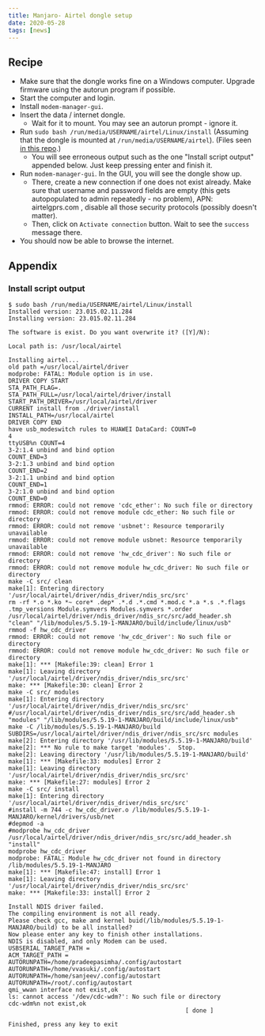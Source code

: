 ```yaml
---
title: Manjaro- Airtel dongle setup
date: 2020-05-28
tags: [news]
---
```


## Recipe
- Make sure that the dongle works fine on a Windows computer. Upgrade firmware using the autorun program if possible.
- Start the computer and login.
- Install `modem-manager-gui`.
- Insert the data / internet dongle. 
    - Wait for it to mount. You may see an autorun prompt - ignore it.
- Run `sudo bash /run/media/USERNAME/airtel/Linux/install` (Assuming that the dongle is mounted at `/run/media/USERNAME/airtel`). (Files seen [in this repo](https://github.com/vvasuki/airtel_dongle_setup_files).)
    - You will see erroneous output such as the one "Install script output" appended below. Just keep pressing enter and finish it.
- Run `modem-manager-gui`. In the GUI, you will see the dongle show up.
    - There, create a new connection if one does not exist already. Make sure that username and password fields are empty (this gets autopopulated to admin repeatedly - no problem), APN: airtelgprs.com , disable all those security protocols (possibly doesn't matter).
    - Then, click on `Activate connection` button. Wait to see the `success` message there.
- You should now be able to browse the internet. 


## Appendix
### Install script output
```
$ sudo bash /run/media/USERNAME/airtel/Linux/install
Installed version: 23.015.02.11.284
Installing version: 23.015.02.11.284

The software is exist. Do you want overwrite it? ([Y]/N):

Local path is: /usr/local/airtel

Installing airtel...
old path =/usr/local/airtel/driver
modprobe: FATAL: Module option is in use.
DRIVER COPY START
STA_PATH_FLAG=.
STA_PATH_FULL=/usr/local/airtel/driver/install
START_PATH_DRIVER=/usr/local/airtel/driver
CURRENT install from ./driver/install
INSTALL_PATH=/usr/local/airtel
DRIVER COPY END
have usb_modeswitch rules to HUAWEI DataCard: COUNT=0
4
ttyUSB%n COUNT=4
3-2:1.4 unbind and bind option
COUNT_END=3
3-2:1.3 unbind and bind option
COUNT_END=2
3-2:1.1 unbind and bind option
COUNT_END=1
3-2:1.0 unbind and bind option
COUNT_END=0
rmmod: ERROR: could not remove 'cdc_ether': No such file or directory
rmmod: ERROR: could not remove module cdc_ether: No such file or directory
rmmod: ERROR: could not remove 'usbnet': Resource temporarily unavailable
rmmod: ERROR: could not remove module usbnet: Resource temporarily unavailable
rmmod: ERROR: could not remove 'hw_cdc_driver': No such file or directory
rmmod: ERROR: could not remove module hw_cdc_driver: No such file or directory
make -C src/ clean
make[1]: Entering directory '/usr/local/airtel/driver/ndis_driver/ndis_src/src'
rm -rf *.o *.ko *~ core* .dep* .*.d .*.cmd *.mod.c *.a *.s .*.flags .tmp_versions Module.symvers Modules.symvers *.order
/usr/local/airtel/driver/ndis_driver/ndis_src/src/add_header.sh  "clean" "/lib/modules/5.5.19-1-MANJARO/build/include/linux/usb"
rmmod -f hw_cdc_driver
rmmod: ERROR: could not remove 'hw_cdc_driver': No such file or directory
rmmod: ERROR: could not remove module hw_cdc_driver: No such file or directory
make[1]: *** [Makefile:39: clean] Error 1
make[1]: Leaving directory '/usr/local/airtel/driver/ndis_driver/ndis_src/src'
make: *** [Makefile:30: clean] Error 2
make -C src/ modules
make[1]: Entering directory '/usr/local/airtel/driver/ndis_driver/ndis_src/src'
#/usr/local/airtel/driver/ndis_driver/ndis_src/src/add_header.sh  "modules" "/lib/modules/5.5.19-1-MANJARO/build/include/linux/usb"
make -C /lib/modules/5.5.19-1-MANJARO/build SUBDIRS=/usr/local/airtel/driver/ndis_driver/ndis_src/src modules
make[2]: Entering directory '/usr/lib/modules/5.5.19-1-MANJARO/build'
make[2]: *** No rule to make target 'modules'.  Stop.
make[2]: Leaving directory '/usr/lib/modules/5.5.19-1-MANJARO/build'
make[1]: *** [Makefile:33: modules] Error 2
make[1]: Leaving directory '/usr/local/airtel/driver/ndis_driver/ndis_src/src'
make: *** [Makefile:27: modules] Error 2
make -C src/ install
make[1]: Entering directory '/usr/local/airtel/driver/ndis_driver/ndis_src/src'
#install -m 744 -c hw_cdc_driver.o /lib/modules/5.5.19-1-MANJARO/kernel/drivers/usb/net
#depmod -a
#modprobe hw_cdc_driver
/usr/local/airtel/driver/ndis_driver/ndis_src/src/add_header.sh  "install"
modprobe hw_cdc_driver
modprobe: FATAL: Module hw_cdc_driver not found in directory /lib/modules/5.5.19-1-MANJARO
make[1]: *** [Makefile:47: install] Error 1
make[1]: Leaving directory '/usr/local/airtel/driver/ndis_driver/ndis_src/src'
make: *** [Makefile:33: install] Error 2

Install NDIS driver failed.
The compiling environment is not all ready.
Please check gcc, make and kernel buid(/lib/modules/5.5.19-1-MANJARO/build) to be all installed?
Now please enter any key to finish other installations.
NDIS is disabled, and only Modem can be used.
USBSERIAL_TARGET_PATH =
ACM_TARGET_PATH =
AUTORUNPATH=/home/pradeepasimha/.config/autostart
AUTORUNPATH=/home/vvasuki/.config/autostart
AUTORUNPATH=/home/sanjeev/.config/autostart
AUTORUNPATH=/root/.config/autostart
qmi_wwan interface not exist,ok
ls: cannot access '/dev/cdc-wdm?': No such file or directory
cdc-wdm%n not exist,ok
                                                  [ done ]

Finished, press any key to exit
```